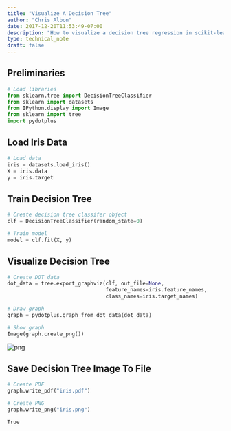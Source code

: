 ```yaml
---
title: "Visualize A Decision Tree"
author: "Chris Albon"
date: 2017-12-20T11:53:49-07:00
description: "How to visualize a decision tree regression in scikit-learn."
type: technical_note
draft: false
---
```

## Preliminaries


```python
# Load libraries
from sklearn.tree import DecisionTreeClassifier
from sklearn import datasets
from IPython.display import Image  
from sklearn import tree
import pydotplus
```

## Load Iris Data


```python
# Load data
iris = datasets.load_iris()
X = iris.data
y = iris.target
```

## Train Decision Tree


```python
# Create decision tree classifer object
clf = DecisionTreeClassifier(random_state=0)

# Train model
model = clf.fit(X, y)
```

## Visualize Decision Tree


```python
# Create DOT data
dot_data = tree.export_graphviz(clf, out_file=None, 
                                feature_names=iris.feature_names,  
                                class_names=iris.target_names)

# Draw graph
graph = pydotplus.graph_from_dot_data(dot_data)  

# Show graph
Image(graph.create_png())
```




![png](visualize_a_decision_tree_8_0.png)



## Save Decision Tree Image To File


```python
# Create PDF
graph.write_pdf("iris.pdf")

# Create PNG
graph.write_png("iris.png")
```




    True


